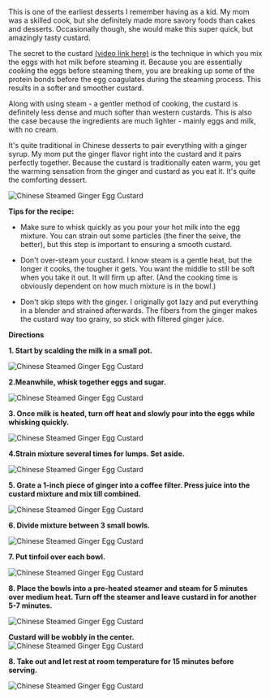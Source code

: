 This is one of the earliest desserts I remember having as a kid.  My mom was a skilled cook, but she  definitely made more savory foods than cakes and desserts.  Occasionally though, she would make this super quick, but amazingly tasty custard.

The secret to the custard [(video link here)](http://eastmeetskitchen.com/videos/chinese-steamed-ginger-egg-custard.html) is the technique in which you mix the eggs with hot milk  before steaming it. Because you are essentially cooking the eggs before steaming them, you are breaking up some of the protein bonds before the egg coagulates during the steaming process. This results in a softer and smoother custard.  

Along with using steam - a gentler method of cooking, the custard is definitely less dense and much softer than western custards.  This is also the case because the ingredients are much lighter - mainly eggs and milk, with no cream.  

It's quite traditional in Chinese desserts to pair everything with a ginger syrup.  My mom put the ginger flavor right into the custard and it pairs perfectly together.  Because the custard is traditionally eaten warm, you get the warming sensation from the ginger and custard as you eat it.  It's quite the comforting dessert.

![Chinese Steamed Ginger Egg Custard](../img/141-10.jpg "")


__Tips for the recipe:__

- Make sure to whisk quickly as you pour your hot milk into the egg mixture.  You can strain out some particles (the finer the seive, the better), but this step is important to ensuring a smooth custard.

- Don't over-steam your custard.  I know steam is a gentle heat, but the longer it cooks, the tougher it gets.  You want the middle to still be soft when you take it out.  It will firm up after. (And the cooking time is obviously dependent on how much mixture is in the bowl.)

- Don't skip steps with the ginger.  I originally got lazy and put everything in a blender and strained afterwards.  The fibers from the ginger makes the custard way too grainy, so stick with filtered ginger juice.

__Directions__

__1. Start by scalding the milk in a small pot.__

![Chinese Steamed Ginger Egg Custard](../img/141-2.jpg "")

__2.Meanwhile, whisk together eggs and sugar.__

![Chinese Steamed Ginger Egg Custard](../img/141-3.jpg "")

__3. Once milk is heated, turn off heat and slowly pour into the eggs while whisking quickly.__

![Chinese Steamed Ginger Egg Custard](../img/141-3a.jpg "")

__4.Strain mixture several times for lumps. Set aside.__

![Chinese Steamed Ginger Egg Custard](../img/141-4.jpg "")


__5. Grate a 1-inch piece of ginger into a coffee filter.  Press juice into the custard mixture and mix till combined.__

![Chinese Steamed Ginger Egg Custard](../img/141-4a.jpg "")

__6. Divide mixture between 3 small bowls.__

![Chinese Steamed Ginger Egg Custard](../img/141-5.jpg "")

__7. Put tinfoil over each bowl.__

![Chinese Steamed Ginger Egg Custard](../img/141-6.jpg "")

__8.  Place the bowls into a pre-heated steamer and steam for 5 minutes over medium heat.  Turn off the steamer and leave custard in for another 5-7 minutes.__

![Chinese Steamed Ginger Egg Custard](../img/141-7.jpg "")

__Custard will be wobbly in the center.__
![Chinese Steamed Ginger Egg Custard](../img/141-8.jpg "")

__8.  Take out and let rest at room temperature for 15 minutes before serving.__

![Chinese Steamed Ginger Egg Custard](../img/141-9.jpg "")


